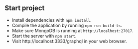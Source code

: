 ## Start project

- Install dependencies with `npm install`.
- Compile the application by running `npm run build-ts`.
- Make sure MongoDB is running at `http://localhost:27017`.
- Start the server with `npm start`.
- Visit http://localhost:3333/graphql in your web browser.
